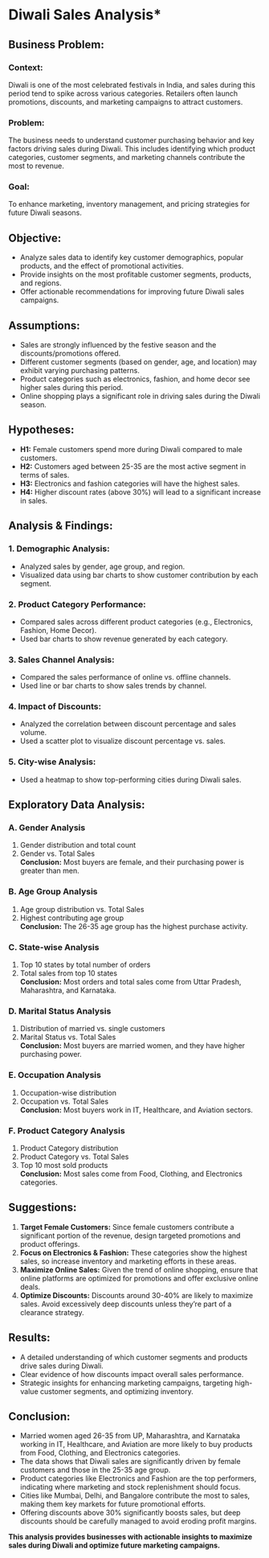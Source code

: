 # Diwali Sales Analysis*

## **Business Problem:**  
### **Context:**  
Diwali is one of the most celebrated festivals in India, and sales during this period tend to spike across various categories. Retailers often launch promotions, discounts, and marketing campaigns to attract customers.  

### **Problem:**  
The business needs to understand customer purchasing behavior and key factors driving sales during Diwali. This includes identifying which product categories, customer segments, and marketing channels contribute the most to revenue.  

### **Goal:**  
To enhance marketing, inventory management, and pricing strategies for future Diwali seasons.  

## **Objective:**  
- Analyze sales data to identify key customer demographics, popular products, and the effect of promotional activities.  
- Provide insights on the most profitable customer segments, products, and regions.  
- Offer actionable recommendations for improving future Diwali sales campaigns.  

## **Assumptions:**  
- Sales are strongly influenced by the festive season and the discounts/promotions offered.  
- Different customer segments (based on gender, age, and location) may exhibit varying purchasing patterns.  
- Product categories such as electronics, fashion, and home decor see higher sales during this period.  
- Online shopping plays a significant role in driving sales during the Diwali season.  

## **Hypotheses:**  
- **H1:** Female customers spend more during Diwali compared to male customers.  
- **H2:** Customers aged between 25-35 are the most active segment in terms of sales.  
- **H3:** Electronics and fashion categories will have the highest sales.  
- **H4:** Higher discount rates (above 30%) will lead to a significant increase in sales.  

## **Analysis & Findings:**  
### **1. Demographic Analysis:**  
- Analyzed sales by gender, age group, and region.  
- Visualized data using bar charts to show customer contribution by each segment.  

### **2. Product Category Performance:**  
- Compared sales across different product categories (e.g., Electronics, Fashion, Home Decor).  
- Used bar charts to show revenue generated by each category.  

### **3. Sales Channel Analysis:**  
- Compared the sales performance of online vs. offline channels.  
- Used line or bar charts to show sales trends by channel.  

### **4. Impact of Discounts:**  
- Analyzed the correlation between discount percentage and sales volume.  
- Used a scatter plot to visualize discount percentage vs. sales.  

### **5. City-wise Analysis:**  
- Used a heatmap to show top-performing cities during Diwali sales.  

## **Exploratory Data Analysis:**  
### **A. Gender Analysis**  
1. Gender distribution and total count  
2. Gender vs. Total Sales  
**Conclusion:** Most buyers are female, and their purchasing power is greater than men.  

### **B. Age Group Analysis**  
1. Age group distribution vs. Total Sales  
2. Highest contributing age group  
**Conclusion:** The 26-35 age group has the highest purchase activity.  

### **C. State-wise Analysis**  
1. Top 10 states by total number of orders  
2. Total sales from top 10 states  
**Conclusion:** Most orders and total sales come from Uttar Pradesh, Maharashtra, and Karnataka.  

### **D. Marital Status Analysis**  
1. Distribution of married vs. single customers  
2. Marital Status vs. Total Sales  
**Conclusion:** Most buyers are married women, and they have higher purchasing power.  

### **E. Occupation Analysis**  
1. Occupation-wise distribution  
2. Occupation vs. Total Sales  
**Conclusion:** Most buyers work in IT, Healthcare, and Aviation sectors.  

### **F. Product Category Analysis**  
1. Product Category distribution  
2. Product Category vs. Total Sales  
3. Top 10 most sold products  
**Conclusion:** Most sales come from Food, Clothing, and Electronics categories.  

## **Suggestions:**  
1. **Target Female Customers:** Since female customers contribute a significant portion of the revenue, design targeted promotions and product offerings.  
2. **Focus on Electronics & Fashion:** These categories show the highest sales, so increase inventory and marketing efforts in these areas.  
3. **Maximize Online Sales:** Given the trend of online shopping, ensure that online platforms are optimized for promotions and offer exclusive online deals.  
4. **Optimize Discounts:** Discounts around 30-40% are likely to maximize sales. Avoid excessively deep discounts unless they’re part of a clearance strategy.  

## **Results:**  
- A detailed understanding of which customer segments and products drive sales during Diwali.  
- Clear evidence of how discounts impact overall sales performance.  
- Strategic insights for enhancing marketing campaigns, targeting high-value customer segments, and optimizing inventory.  

## **Conclusion:**  
- Married women aged 26-35 from UP, Maharashtra, and Karnataka working in IT, Healthcare, and Aviation are more likely to buy products from Food, Clothing, and Electronics categories.  
- The data shows that Diwali sales are significantly driven by female customers and those in the 25-35 age group.  
- Product categories like Electronics and Fashion are the top performers, indicating where marketing and stock replenishment should focus.  
- Cities like Mumbai, Delhi, and Bangalore contribute the most to sales, making them key markets for future promotional efforts.  
- Offering discounts above 30% significantly boosts sales, but deep discounts should be carefully managed to avoid eroding profit margins.  

**This analysis provides businesses with actionable insights to maximize sales during Diwali and optimize future marketing campaigns.**

